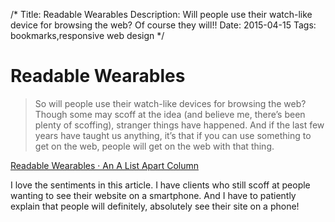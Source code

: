 /*
Title: Readable Wearables
Description: Will people use their watch-like device for browsing the web? Of course they will!!
Date: 2015-04-15
Tags: bookmarks,responsive web design
*/


# Readable Wearables

> So will people use their watch-like devices for browsing the web? Though some may scoff at the idea (and believe me, there’s been plenty of scoffing), stranger things have happened. And if the last few years have taught us anything, it’s that if you can use something to get on the web, people will get on the web with that thing.

[Readable Wearables · An A List Apart Column](http://alistapart.com/column/readable-wearables)

I love the sentiments in this article. I have clients who still scoff at people wanting to see their website on a smartphone. And I have to patiently explain that people will definitely, absolutely see their site on a phone!

